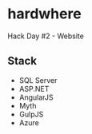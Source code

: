 hardwhere
=========

Hack Day #2 - Website

## Stack
- SQL Server
- ASP.NET
- AngularJS
- Myth
- GulpJS
- Azure

